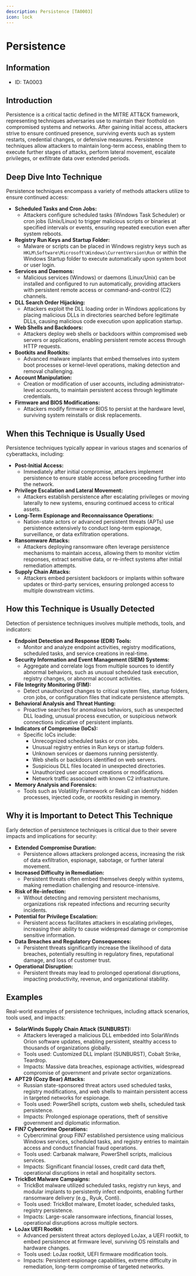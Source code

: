 ```yaml
---
description: Persistence [TA0003]
icon: lock
---
```


# Persistence

## Information

- ID: TA0003

## Introduction

Persistence is a critical tactic defined in the MITRE ATT\&CK framework, representing techniques adversaries use to maintain their foothold on compromised systems and networks. After gaining initial access, attackers strive to ensure continued presence, surviving events such as system restarts, credential changes, or defensive measures. Persistence techniques allow attackers to maintain long-term access, enabling them to execute further stages of attacks, perform lateral movement, escalate privileges, or exfiltrate data over extended periods.

## Deep Dive Into Technique

Persistence techniques encompass a variety of methods attackers utilize to ensure continued access:

- **Scheduled Tasks and Cron Jobs:**
  - Attackers configure scheduled tasks (Windows Task Scheduler) or cron jobs (Unix/Linux) to trigger malicious scripts or binaries at specified intervals or events, ensuring repeated execution even after system reboots.
- **Registry Run Keys and Startup Folder:**
  - Malware or scripts can be placed in Windows registry keys such as `HKLM\Software\Microsoft\Windows\CurrentVersion\Run` or within the Windows Startup folder to execute automatically upon system boot or user login.
- **Services and Daemons:**
  - Malicious services (Windows) or daemons (Linux/Unix) can be installed and configured to run automatically, providing attackers with persistent remote access or command-and-control (C2) channels.
- **DLL Search Order Hijacking:**
  - Attackers exploit the DLL loading order in Windows applications by placing malicious DLLs in directories searched before legitimate DLLs, causing malicious code execution upon application startup.
- **Web Shells and Backdoors:**
  - Attackers deploy web shells or backdoors within compromised web servers or applications, enabling persistent remote access through HTTP requests.
- **Bootkits and Rootkits:**
  - Advanced malware implants that embed themselves into system boot processes or kernel-level operations, making detection and removal challenging.
- **Account Manipulation:**
  - Creation or modification of user accounts, including administrator-level accounts, to maintain persistent access through legitimate credentials.
- **Firmware and BIOS Modifications:**
  - Attackers modify firmware or BIOS to persist at the hardware level, surviving system reinstalls or disk replacements.

## When this Technique is Usually Used

Persistence techniques typically appear in various stages and scenarios of cyberattacks, including:

- **Post-Initial Access:**
  - Immediately after initial compromise, attackers implement persistence to ensure stable access before proceeding further into the network.
- **Privilege Escalation and Lateral Movement:**
  - Attackers establish persistence after escalating privileges or moving laterally to new systems, ensuring continued access to critical assets.
- **Long-Term Espionage and Reconnaissance Operations:**
  - Nation-state actors or advanced persistent threats (APTs) use persistence extensively to conduct long-term espionage, surveillance, or data exfiltration operations.
- **Ransomware Attacks:**
  - Attackers deploying ransomware often leverage persistence mechanisms to maintain access, allowing them to monitor victim responses, extract sensitive data, or re-infect systems after initial remediation attempts.
- **Supply Chain Attacks:**
  - Attackers embed persistent backdoors or implants within software updates or third-party services, ensuring prolonged access to multiple downstream victims.

## How this Technique is Usually Detected

Detection of persistence techniques involves multiple methods, tools, and indicators:

- **Endpoint Detection and Response (EDR) Tools:**
  - Monitor and analyze endpoint activities, registry modifications, scheduled tasks, and service creations in real-time.
- **Security Information and Event Management (SIEM) Systems:**
  - Aggregate and correlate logs from multiple sources to identify abnormal behaviors, such as unusual scheduled task execution, registry changes, or abnormal account activities.
- **File Integrity Monitoring (FIM):**
  - Detect unauthorized changes to critical system files, startup folders, cron jobs, or configuration files that indicate persistence attempts.
- **Behavioral Analysis and Threat Hunting:**
  - Proactive searches for anomalous behaviors, such as unexpected DLL loading, unusual process execution, or suspicious network connections indicative of persistent implants.
- **Indicators of Compromise (IoCs):**
  - Specific IoCs include:
    - Unrecognized scheduled tasks or cron jobs.
    - Unusual registry entries in Run keys or startup folders.
    - Unknown services or daemons running persistently.
    - Web shells or backdoors identified on web servers.
    - Suspicious DLL files located in unexpected directories.
    - Unauthorized user account creations or modifications.
    - Network traffic associated with known C2 infrastructure.
- **Memory Analysis and Forensics:**
  - Tools such as Volatility Framework or Rekall can identify hidden processes, injected code, or rootkits residing in memory.

## Why it is Important to Detect This Technique

Early detection of persistence techniques is critical due to their severe impacts and implications for security:

- **Extended Compromise Duration:**
  - Persistence allows attackers prolonged access, increasing the risk of data exfiltration, espionage, sabotage, or further lateral movement.
- **Increased Difficulty in Remediation:**
  - Persistent threats often embed themselves deeply within systems, making remediation challenging and resource-intensive.
- **Risk of Re-infection:**
  - Without detecting and removing persistent mechanisms, organizations risk repeated infections and recurring security incidents.
- **Potential for Privilege Escalation:**
  - Persistent access facilitates attackers in escalating privileges, increasing their ability to cause widespread damage or compromise sensitive information.
- **Data Breaches and Regulatory Consequences:**
  - Persistent threats significantly increase the likelihood of data breaches, potentially resulting in regulatory fines, reputational damage, and loss of customer trust.
- **Operational Disruption:**
  - Persistent threats may lead to prolonged operational disruptions, impacting productivity, revenue, and organizational stability.

## Examples

Real-world examples of persistence techniques, including attack scenarios, tools used, and impacts:

- **SolarWinds Supply Chain Attack (SUNBURST):**
  - Attackers leveraged a malicious DLL embedded into SolarWinds Orion software updates, enabling persistent, stealthy access to thousands of organizations globally.
  - Tools used: Customized DLL implant (SUNBURST), Cobalt Strike, Teardrop.
  - Impacts: Massive data breaches, espionage activities, widespread compromise of government and private sector organizations.
- **APT29 (Cozy Bear) Attacks:**
  - Russian state-sponsored threat actors used scheduled tasks, registry modifications, and web shells to maintain persistent access in targeted networks for espionage.
  - Tools used: PowerShell scripts, custom web shells, scheduled task persistence.
  - Impacts: Prolonged espionage operations, theft of sensitive government and diplomatic information.
- **FIN7 Cybercrime Operations:**
  - Cybercriminal group FIN7 established persistence using malicious Windows services, scheduled tasks, and registry entries to maintain access and conduct financial fraud operations.
  - Tools used: Carbanak malware, PowerShell scripts, malicious services.
  - Impacts: Significant financial losses, credit card data theft, operational disruptions in retail and hospitality sectors.
- **TrickBot Malware Campaigns:**
  - TrickBot malware utilized scheduled tasks, registry run keys, and modular implants to persistently infect endpoints, enabling further ransomware delivery (e.g., Ryuk, Conti).
  - Tools used: TrickBot malware, Emotet loader, scheduled tasks, registry persistence.
  - Impacts: Large-scale ransomware infections, financial losses, operational disruptions across multiple sectors.
- **LoJax UEFI Rootkit:**
  - Advanced persistent threat actors deployed LoJax, a UEFI rootkit, to embed persistence at firmware level, surviving OS reinstalls and hardware changes.
  - Tools used: LoJax rootkit, UEFI firmware modification tools.
  - Impacts: Persistent espionage capabilities, extreme difficulty in remediation, long-term compromise of targeted networks.
